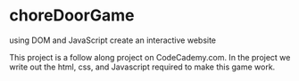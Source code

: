 # choreDoorGame
using DOM and JavaScript create an interactive website

This project is a follow along project on CodeCademy.com.  In the project we write out the html, css, and Javascript required to make this game work.
